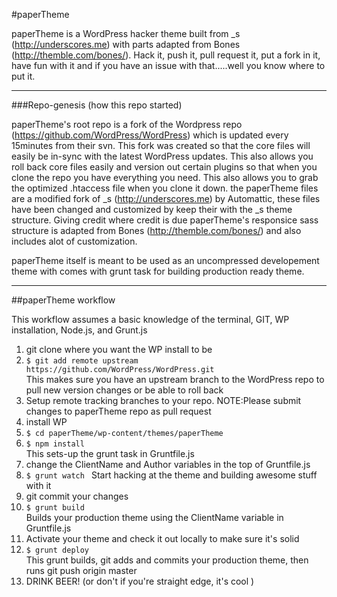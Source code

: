 #paperTheme

paperTheme is a WordPress hacker theme built from  _s (http://underscores.me) with parts adapted from Bones (http://themble.com/bones/). Hack it, push it, pull request it, put a fork in it, have fun with it and if you have an issue with that.....well you know where to put it.
<hr>
###Repo-genesis (how this repo started)

paperTheme's root repo is a fork of the Wordpress repo (https://github.com/WordPress/WordPress) which is updated every 15minutes from their svn. This fork was created so that the core files will easily be in-sync with the latest WordPress updates. This also allows you roll back core files easily 
and version out certain plugins so that when you clone the repo you have everything you need. This also allows you to grab the optimized .htaccess file when you clone it down. 
the paperTheme files are a modified fork of _s (http://underscores.me) by Automattic, these files have been changed and customized by keep their with the _s theme structure. Giving credit where credit is due paperTheme's responsice sass structure is adapted from Bones (http://themble.com/bones/) 
and also includes alot of customization.

paperTheme itself is meant to be used as an uncompressed developement theme with comes with grunt task for building production ready theme. 

<hr>
##paperTheme workflow

This workflow assumes a basic knowledge of the terminal, GIT, WP installation, Node.js, and Grunt.js 

1. git clone where you want the WP install to be 
2. ```$ git add remote upstream https://github.com/WordPress/WordPress.git ```<br>
   This makes sure you have an upstream branch to the WordPress repo to pull new version changes or be able to roll back 
3. Setup remote tracking branches to your repo. NOTE:Please submit changes to paperTheme repo as pull request   
4. install WP
5. ```$ cd paperTheme/wp-content/themes/paperTheme```<br>
6. ```$ npm install``` <br>
   This sets-up the grunt task in Gruntfile.js 
7. change the ClientName and Author variables in the top of Gruntfile.js 
8. ```$ grunt watch ``` 
  Start hacking at the theme and building awesome stuff with it
9. git commit your changes 
10. ```$ grunt build ``` <br>
   Builds your production theme using the ClientName variable in Gruntfile.js
11. Activate your theme and check it out locally to make sure it's solid
13. ```$ grunt deploy ``` <br>
    This grunt builds, git adds and commits your production theme, then runs git push origin master
14. DRINK BEER! (or don't if you're straight edge, it's cool )
